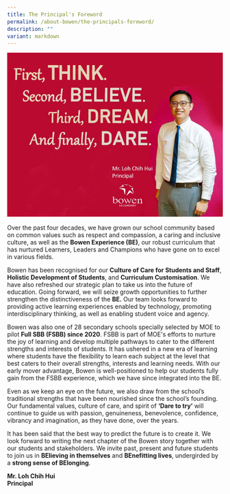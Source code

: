 ```yaml
---
title: The Principal's Foreword
permalink: /about-bowen/the-principals-foreword/
description: ""
variant: markdown
---
```

![](/images/About%20Bowen/Principal%20foreward%202.jpg)

Over the past four decades, we have grown our school community based on common values such as respect and compassion, a caring and inclusive culture, as well as the **Bowen Experience (BE)**, our robust curriculum that has nurtured Learners, Leaders and Champions who have gone on to excel in various fields. 

Bowen has been recognised for our **Culture of Care for Students and Staff**, **Holistic Development of Students**, and **Curriculum Customisation**. We have also refreshed our strategic plan to take us into the future of education. Going forward, we will seize growth opportunities to further strengthen the distinctiveness of the **BE.** Our team looks forward to providing active learning experiences enabled by technology, promoting interdisciplinary thinking, as well as enabling student voice and agency. 
 
Bowen was also one of 28 secondary schools specially selected by MOE to pilot **Full SBB (FSBB) since 2020**. FSBB is part of MOE's efforts to nurture the joy of learning and develop multiple pathways to cater to the different strengths and interests of students. It has ushered in a new era of learning where students have the flexibility to learn each subject at the level that best caters to their overall strengths, interests and learning needs. With our early mover advantage, Bowen is well-positioned to help our students fully gain from the FSBB experience, which we have since integrated into the BE. 

Even as we keep an eye on the future, we also draw from the school’s traditional strengths that have been nourished since the school’s founding. Our fundamental values, culture of care, and spirit of **‘Dare to try’** will continue to guide us with passion, genuineness, benevolence, confidence, vibrancy and imagination, as they have done, over the years.

It has been said that the best way to predict the future is to create it. We look forward to writing the next chapter of the Bowen story together with our students and stakeholders. We invite past, present and future students to join us in **BElieving in themselves** and **BEnefitting lives**, undergirded by  a **strong sense of BElonging**. 


**Mr. Loh Chih Hui**   <br>
**Principal**